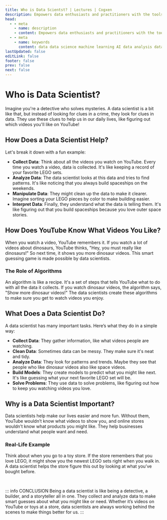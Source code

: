 ```yaml
---
title: Who is Data Scientst? | Lectures | Cogxen
description: Empowers data enthusiasts and practitioners with the tools and knowledge to unlock the potential of data.
head:
  - - meta
    - name: description
    - content: Empowers data enthusiasts and practitioners with the tools and knowledge to unlock the potential of data.
  - - meta
    - name: keywords
      content: data data science machine learning AI data analysis data-driven data enthusiasts data practitioners
lastUpdated: false
editLink: false
footer: false
prev: false
next: false
---
```


# Who is Data Scientist?

Imagine you're a detective who solves mysteries. A data scientist is a bit like that, but instead of looking for clues in a crime, they look for clues in data. They use these clues to help us in our daily lives, like figuring out which videos you'll like on YouTube!

## How Does a Data Scientist Help?

Let's break it down with a fun example:

- **Collect Data**: Think about all the videos you watch on YouTube. Every time you watch a video, data is collected. It's like keeping a record of your favorite LEGO sets.
- **Analyze Data**: The data scientist looks at this data and tries to find patterns. It's like noticing that you always build spaceships on the weekends.
- **Manipulate Data**: They might clean up the data to make it clearer. Imagine sorting your LEGO pieces by color to make building easier.
- **Interpret Data**: Finally, they understand what the data is telling them. It's like figuring out that you build spaceships because you love outer space stories.

## How Does YouTube Know What Videos You Like?

When you watch a video, YouTube remembers it. If you watch a lot of videos about dinosaurs, YouTube thinks, "Hey, you must really like dinosaurs!" So next time, it shows you more dinosaur videos. This smart guessing game is made possible by data scientists.

### The Role of Algorithms

An algorithm is like a recipe. It's a set of steps that tells YouTube what to do with all the data it collects. If you watch dinosaur videos, the algorithm says, "Show more dinosaur videos!" The data scientists create these algorithms to make sure you get to watch videos you enjoy.

## What Does a Data Scientist Do?

A data scientist has many important tasks. Here’s what they do in a simple way:

- **Collect Data**: They gather information, like what videos people are watching.
- **Clean Data**: Sometimes data can be messy. They make sure it's neat and tidy.
- **Analyze Data**: They look for patterns and trends. Maybe they see that people who like dinosaur videos also like space videos.
- **Build Models**: They create models to predict what you might like next. It's like guessing what your next favorite LEGO set will be.
- **Solve Problems**: They use data to solve problems, like figuring out how to keep you watching videos you love.

## Why is a Data Scientist Important?

Data scientists help make our lives easier and more fun. Without them, YouTube wouldn’t know what videos to show you, and online stores wouldn’t know what products you might like. They help businesses understand what people want and need.

### Real-Life Example

Think about when you go to a toy store. If the store remembers that you love LEGO, it might show you the newest LEGO sets right when you walk in. A data scientist helps the store figure this out by looking at what you’ve bought before.

<br />

::: info CONCLUSION
Being a data scientist is like being a detective, a builder, and a storyteller all in one. They collect and analyze data to make smart guesses about what you might like or need. Whether it’s videos on YouTube or toys at a store, data scientists are always working behind the scenes to make things better for us.
:::
